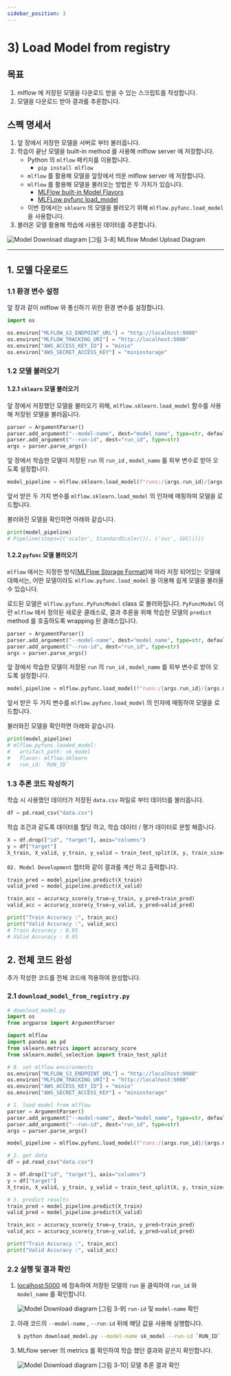 ```yaml
---
sidebar_position: 3
---
```

# 3) Load Model from registry
## 목표

1. mlflow 에 저장된 모델을 다운로드 받을 수 있는 스크립트를 작성합니다.
2. 모델을 다운로드 받아 결과를 추론합니다.

## 스펙 명세서

1. 앞 장에서 저장한 모델을 서버로 부터 불러옵니다.
2. 학습이 끝난 모델을 built-in method 를 사용해 mlflow server 에 저장합니다.
    - Python 의 `mlflow` 패키지를 이용합니다.
        - `pip install mlflow`
    - `mlflow` 를 활용해 모델을 앞장에서 띄운 mlflow server 에 저장합니다.
    - `mlflow` 를 활용해 모델을 불러오는 방법은 두 가지가 있습니다.
        - [MLFlow built-in Model Flavors](https://www.mlflow.org/docs/latest/models.html#built-in-model-flavors)
        - [MLFLow pyfunc load_model](https://mlflow.org/docs/latest/python_api/mlflow.pyfunc.html#mlflow.pyfunc.load_model)
    - 이번 장에서는 `sklearn` 의 모델을 불러오기 위해 `mlflow.pyfunc.load_model` 을 사용합니다.
3. 불러온 모델 활용해 학습에 사용된 데이터를 추론합니다.

<div style={{textAlign: 'center'}}>

![Model Download diagram](./img/model-registry-8.png)
[그림 3-8] MLflow Model Upload Diagram
</div>


---

## 1.  모델 다운로드

### 1.1 환경 변수 설정

앞 장과 같이 mlflow 와 통신하기 위한 환경 변수를 설정합니다.

```python
import os

os.environ["MLFLOW_S3_ENDPOINT_URL"] = "http://localhost:9000"
os.environ["MLFLOW_TRACKING_URI"] = "http://localhost:5000"
os.environ["AWS_ACCESS_KEY_ID"] = "minio"
os.environ["AWS_SECRET_ACCESS_KEY"] = "miniostorage"
```

### 1.2 모델 불러오기

#### 1.2.1 `sklearn` 모델 불러오기

앞 장에서 저장했던 모델을 불러오기 위해, `mlflow.sklearn.load_model` 함수를 사용해 저장된 모델을 불러옵니다.

```python
parser = ArgumentParser()
parser.add_argument("--model-name", dest="model_name", type=str, default="sk_model")
parser.add_argument("--run-id", dest="run_id", type=str)
args = parser.parse_args()
```

앞 장에서 학습한 모델이 저장된 `run` 의 `run_id` , `model_name` 를 외부 변수로 받아 오도록 설정합니다.

```python
model_pipeline = mlflow.sklearn.load_model(f"runs:/{args.run_id}/{args.model_name}")
```

앞서 받은 두 가지 변수를 `mlflow.sklearn.load_model` 의 인자에 매핑하여 모델을 로드합니다.

불러와진 모델을 확인하면 아래와 같습니다.

```python
print(model_pipeline)
# Pipeline(steps=[('scaler', StandardScaler()), ('svc', SVC())])
```

#### 1.2.2 `pyfunc` 모델 불러오기

`mlflow` 에서는 지정한 방식[[MLFlow Storage Format](https://www.mlflow.org/docs/latest/models.html#storage-format)]에 따라 저장 되어있는 모델에 대해서는, 어떤 모델이라도 `mlflow.pyfunc.load_model` 을 이용해 쉽게 모델을 불러올 수 있습니다.

로드된 모델은 `mlflow.pyfunc.PyFuncModel` class 로 불러와집니다. `PyFuncModel` 이란 `mlflow` 에서 정의된 새로운 클래스로, 결과 추론을 위해 학습한 모델의 `predict` method 를 호출하도록 wrapping 된 클래스입니다.

```python
parser = ArgumentParser()
parser.add_argument("--model-name", dest="model_name", type=str, default="sk_model")
parser.add_argument("--run-id", dest="run_id", type=str)
args = parser.parse_args()
```

앞 장에서 학습한 모델이 저장된 `run` 의 `run_id` , `model_name` 를 외부 변수로 받아 오도록 설정합니다.

```python
model_pipeline = mlflow.pyfunc.load_model(f"runs:/{args.run_id}/{args.model_name}")
```

앞서 받은 두 가지 변수를 `mlflow.pyfunc.load_model` 의 인자에 매핑하여 모델을 로드합니다.

불러와진 모델을 확인하면 아래와 같습니다.

```python
print(model_pipeline)
# mlflow.pyfunc.loaded_model:
#   artifact_path: sk_model
#   flavor: mlflow.sklearn
#   run_id: `RUN_ID`
```

### 1.3 추론 코드 작성하기

학습 시 사용했던 데이터가 저장된 `data.csv` 파일로 부터 데이터를 불러옵니다.

```python
df = pd.read_csv("data.csv")
```

학습 조건과 같도록 데이터를 할당 하고, 학습 데이터 / 평가 데이터로 분할 해줍니다.

```python
X = df.drop(["id", "target"], axis="columns")
y = df["target"]
X_train, X_valid, y_train, y_valid = train_test_split(X, y, train_size=0.8, random_state=2022)
```

`02. Model Development` 챕터와 같이 결과를 계산 하고 출력합니다.

```python
train_pred = model_pipeline.predict(X_train)
valid_pred = model_pipeline.predict(X_valid)

train_acc = accuracy_score(y_true=y_train, y_pred=train_pred)
valid_acc = accuracy_score(y_true=y_valid, y_pred=valid_pred)

print("Train Accuracy :", train_acc)
print("Valid Accuracy :", valid_acc)
# Train Accuracy : 0.95
# Valid Accuracy : 0.95
```

## 2. 전체 코드 완성

추가 작성한 코드를 전체 코드에 적용하여 완성합니다.

### 2.1 `download_model_from_registry.py`

```python
# download_model.py
import os
from argparse import ArgumentParser

import mlflow
import pandas as pd
from sklearn.metrics import accuracy_score
from sklearn.model_selection import train_test_split

# 0. set mlflow environments
os.environ["MLFLOW_S3_ENDPOINT_URL"] = "http://localhost:9000"
os.environ["MLFLOW_TRACKING_URI"] = "http://localhost:5000"
os.environ["AWS_ACCESS_KEY_ID"] = "minio"
os.environ["AWS_SECRET_ACCESS_KEY"] = "miniostorage"

# 1. load model from mlflow
parser = ArgumentParser()
parser.add_argument("--model-name", dest="model_name", type=str, default="sk_model")
parser.add_argument("--run-id", dest="run_id", type=str)
args = parser.parse_args()

model_pipeline = mlflow.pyfunc.load_model(f"runs:/{args.run_id}/{args.model_name}")

# 2. get data
df = pd.read_csv("data.csv")

X = df.drop(["id", "target"], axis="columns")
y = df["target"]
X_train, X_valid, y_train, y_valid = train_test_split(X, y, train_size=0.8, random_state=2022)

# 3. predict results
train_pred = model_pipeline.predict(X_train)
valid_pred = model_pipeline.predict(X_valid)

train_acc = accuracy_score(y_true=y_train, y_pred=train_pred)
valid_acc = accuracy_score(y_true=y_valid, y_pred=valid_pred)

print("Train Accuracy :", train_acc)
print("Valid Accuracy :", valid_acc)
```

### 2.2 실행 및 결과 확인

1. [localhost:5000](http://localhost:5000) 에 접속하여 저장된 모델의 `run` 을 클릭하여 `run_id` 와 `model_name` 를 확인합니다.
    <div style={{textAlign: 'center'}}>

    ![Model Download diagram](./img/model-registry-9.png)
    [그림 3-9] `run-id` 및 `model-name` 확인
    </div>    
2. 아래 코드의 `--model-name` , `--run-id` 뒤에 해당 값을 사용해 실행합니다.
    
    ```bash
    $ python download_model.py --model-name sk_model --run-id `RUN_ID`
    ```
    
3. MLflow server 의 metrics 를 확인하여 학습 했던 결과와 같은지 확인합니다.
    <div style={{textAlign: 'center'}}>

    ![Model Download diagram](./img/model-registry-10.png)
    [그림 3-10] 모델 추론 결과 확인
    </div>
